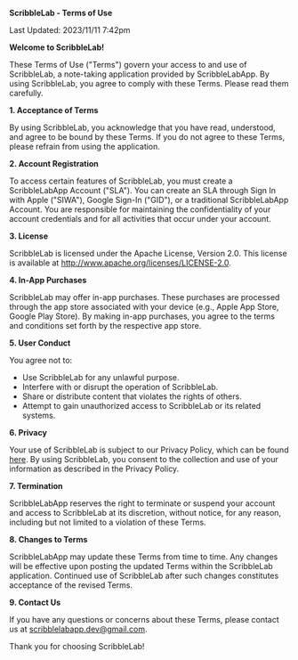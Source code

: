 **ScribbleLab - Terms of Use**

Last Updated: 2023/11/11 7:42pm

**Welcome to ScribbleLab!**

These Terms of Use ("Terms") govern your access to and use of ScribbleLab, a note-taking application provided by ScribbleLabApp. By using ScribbleLab, you agree to comply with these Terms. Please read them carefully.

**1. Acceptance of Terms**

By using ScribbleLab, you acknowledge that you have read, understood, and agree to be bound by these Terms. If you do not agree to these Terms, please refrain from using the application.

**2. Account Registration**

To access certain features of ScribbleLab, you must create a ScribbleLabApp Account ("SLA"). You can create an SLA through Sign In with Apple ("SIWA"), Google Sign-In ("GID"), or a traditional ScribbleLabApp Account. You are responsible for maintaining the confidentiality of your account credentials and for all activities that occur under your account.

**3. License**

ScribbleLab is licensed under the Apache License, Version 2.0. This license is available at http://www.apache.org/licenses/LICENSE-2.0.

**4. In-App Purchases**

ScribbleLab may offer in-app purchases. These purchases are processed through the app store associated with your device (e.g., Apple App Store, Google Play Store). By making in-app purchases, you agree to the terms and conditions set forth by the respective app store.

**5. User Conduct**

You agree not to:

- Use ScribbleLab for any unlawful purpose.
- Interfere with or disrupt the operation of ScribbleLab.
- Share or distribute content that violates the rights of others.
- Attempt to gain unauthorized access to ScribbleLab or its related systems.

**6. Privacy**

Your use of ScribbleLab is subject to our Privacy Policy, which can be found [here](). By using ScribbleLab, you consent to the collection and use of your information as described in the Privacy Policy.

**7. Termination**

ScribbleLabApp reserves the right to terminate or suspend your account and access to ScribbleLab at its discretion, without notice, for any reason, including but not limited to a violation of these Terms.

**8. Changes to Terms**

ScribbleLabApp may update these Terms from time to time. Any changes will be effective upon posting the updated Terms within the ScribbleLab application. Continued use of ScribbleLab after such changes constitutes acceptance of the revised Terms.

**9. Contact Us**

If you have any questions or concerns about these Terms, please contact us at [scribblelabapp.dev@gmail.com](scribblelabapp.dev@gmail.com).

Thank you for choosing ScribbleLab!